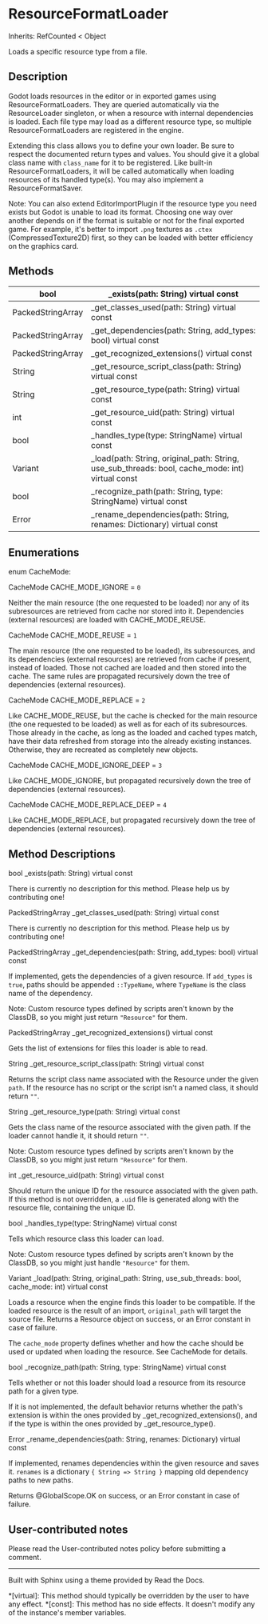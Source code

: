 # ResourceFormatLoader

Inherits: RefCounted < Object

Loads a specific resource type from a file.

## Description

Godot loads resources in the editor or in exported games using
ResourceFormatLoaders. They are queried automatically via the ResourceLoader
singleton, or when a resource with internal dependencies is loaded. Each file
type may load as a different resource type, so multiple ResourceFormatLoaders
are registered in the engine.

Extending this class allows you to define your own loader. Be sure to respect
the documented return types and values. You should give it a global class name
with `class_name` for it to be registered. Like built-in
ResourceFormatLoaders, it will be called automatically when loading resources
of its handled type(s). You may also implement a ResourceFormatSaver.

Note: You can also extend EditorImportPlugin if the resource type you need
exists but Godot is unable to load its format. Choosing one way over another
depends on if the format is suitable or not for the final exported game. For
example, it's better to import `.png` textures as `.ctex`
(CompressedTexture2D) first, so they can be loaded with better efficiency on
the graphics card.

## Methods

bool | _exists(path: String) virtual const  
---|---  
PackedStringArray | _get_classes_used(path: String) virtual const  
PackedStringArray | _get_dependencies(path: String, add_types: bool) virtual const  
PackedStringArray | _get_recognized_extensions() virtual const  
String | _get_resource_script_class(path: String) virtual const  
String | _get_resource_type(path: String) virtual const  
int | _get_resource_uid(path: String) virtual const  
bool | _handles_type(type: StringName) virtual const  
Variant | _load(path: String, original_path: String, use_sub_threads: bool, cache_mode: int) virtual const  
bool | _recognize_path(path: String, type: StringName) virtual const  
Error | _rename_dependencies(path: String, renames: Dictionary) virtual const  
  
## Enumerations

enum CacheMode:

CacheMode CACHE_MODE_IGNORE = `0`

Neither the main resource (the one requested to be loaded) nor any of its
subresources are retrieved from cache nor stored into it. Dependencies
(external resources) are loaded with CACHE_MODE_REUSE.

CacheMode CACHE_MODE_REUSE = `1`

The main resource (the one requested to be loaded), its subresources, and its
dependencies (external resources) are retrieved from cache if present, instead
of loaded. Those not cached are loaded and then stored into the cache. The
same rules are propagated recursively down the tree of dependencies (external
resources).

CacheMode CACHE_MODE_REPLACE = `2`

Like CACHE_MODE_REUSE, but the cache is checked for the main resource (the one
requested to be loaded) as well as for each of its subresources. Those already
in the cache, as long as the loaded and cached types match, have their data
refreshed from storage into the already existing instances. Otherwise, they
are recreated as completely new objects.

CacheMode CACHE_MODE_IGNORE_DEEP = `3`

Like CACHE_MODE_IGNORE, but propagated recursively down the tree of
dependencies (external resources).

CacheMode CACHE_MODE_REPLACE_DEEP = `4`

Like CACHE_MODE_REPLACE, but propagated recursively down the tree of
dependencies (external resources).

## Method Descriptions

bool _exists(path: String) virtual const

There is currently no description for this method. Please help us by
contributing one!

PackedStringArray _get_classes_used(path: String) virtual const

There is currently no description for this method. Please help us by
contributing one!

PackedStringArray _get_dependencies(path: String, add_types: bool) virtual
const

If implemented, gets the dependencies of a given resource. If `add_types` is
`true`, paths should be appended `::TypeName`, where `TypeName` is the class
name of the dependency.

Note: Custom resource types defined by scripts aren't known by the ClassDB, so
you might just return `"Resource"` for them.

PackedStringArray _get_recognized_extensions() virtual const

Gets the list of extensions for files this loader is able to read.

String _get_resource_script_class(path: String) virtual const

Returns the script class name associated with the Resource under the given
`path`. If the resource has no script or the script isn't a named class, it
should return `""`.

String _get_resource_type(path: String) virtual const

Gets the class name of the resource associated with the given path. If the
loader cannot handle it, it should return `""`.

Note: Custom resource types defined by scripts aren't known by the ClassDB, so
you might just return `"Resource"` for them.

int _get_resource_uid(path: String) virtual const

Should return the unique ID for the resource associated with the given path.
If this method is not overridden, a `.uid` file is generated along with the
resource file, containing the unique ID.

bool _handles_type(type: StringName) virtual const

Tells which resource class this loader can load.

Note: Custom resource types defined by scripts aren't known by the ClassDB, so
you might just handle `"Resource"` for them.

Variant _load(path: String, original_path: String, use_sub_threads: bool,
cache_mode: int) virtual const

Loads a resource when the engine finds this loader to be compatible. If the
loaded resource is the result of an import, `original_path` will target the
source file. Returns a Resource object on success, or an Error constant in
case of failure.

The `cache_mode` property defines whether and how the cache should be used or
updated when loading the resource. See CacheMode for details.

bool _recognize_path(path: String, type: StringName) virtual const

Tells whether or not this loader should load a resource from its resource path
for a given type.

If it is not implemented, the default behavior returns whether the path's
extension is within the ones provided by _get_recognized_extensions(), and if
the type is within the ones provided by _get_resource_type().

Error _rename_dependencies(path: String, renames: Dictionary) virtual const

If implemented, renames dependencies within the given resource and saves it.
`renames` is a dictionary `{ String => String }` mapping old dependency paths
to new paths.

Returns @GlobalScope.OK on success, or an Error constant in case of failure.

## User-contributed notes

Please read the User-contributed notes policy before submitting a comment.

* * *

Built with Sphinx using a theme provided by Read the Docs.

  *[virtual]: This method should typically be overridden by the user to have any effect.
  *[const]: This method has no side effects. It doesn't modify any of the instance's member variables.

